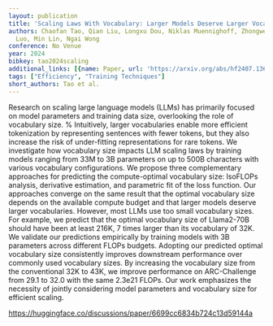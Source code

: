 ```yaml
---
layout: publication
title: 'Scaling Laws With Vocabulary: Larger Models Deserve Larger Vocabularies'
authors: Chaofan Tao, Qian Liu, Longxu Dou, Niklas Muennighoff, Zhongwei Wan, Ping
  Luo, Min Lin, Ngai Wong
conference: No Venue
year: 2024
bibkey: tao2024scaling
additional_links: [{name: Paper, url: 'https://arxiv.org/abs/hf2407.13623'}]
tags: ["Efficiency", "Training Techniques"]
short_authors: Tao et al.
---
```

Research on scaling large language models (LLMs) has primarily focused on model parameters and training data size, overlooking the role of vocabulary size. % Intuitively, larger vocabularies enable more efficient tokenization by representing sentences with fewer tokens, but they also increase the risk of under-fitting representations for rare tokens. We investigate how vocabulary size impacts LLM scaling laws by training models ranging from 33M to 3B parameters on up to 500B characters with various vocabulary configurations. We propose three complementary approaches for predicting the compute-optimal vocabulary size: IsoFLOPs analysis, derivative estimation, and parametric fit of the loss function. Our approaches converge on the same result that the optimal vocabulary size depends on the available compute budget and that larger models deserve larger vocabularies. However, most LLMs use too small vocabulary sizes. For example, we predict that the optimal vocabulary size of Llama2-70B should have been at least 216K, 7 times larger than its vocabulary of 32K. We validate our predictions empirically by training models with 3B parameters across different FLOPs budgets. Adopting our predicted optimal vocabulary size consistently improves downstream performance over commonly used vocabulary sizes. By increasing the vocabulary size from the conventional 32K to 43K, we improve performance on ARC-Challenge from 29.1 to 32.0 with the same 2.3e21 FLOPs. Our work emphasizes the necessity of jointly considering model parameters and vocabulary size for efficient scaling.

https://huggingface.co/discussions/paper/6699cc6834b724c13d59144a